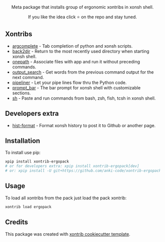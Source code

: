 <p align="center">
Meta package that installs group of ergonomic xontribs in xonsh shell.
</p>

<p align="center">  
If you like the idea click ⭐ on the repo and stay tuned.
</p>


## Xontribs

* [argcomplete](https://github.com/anki-code/xontrib-argcomplete) - Tab completion of python and xonsh scripts.
* [back2dir](https://github.com/anki-code/xontrib-back2dir) - Return to the most recently used directory when starting xonsh shell.
* [onepath](https://github.com/anki-code/xontrib-onepath) - Associate files with app and run it without preceding commands.
* [output_search](https://github.com/tokenizer/xontrib-output-search) -  Get words from the previous command output for the next command.
* [pipeliner](https://github.com/anki-code/xontrib-pipeliner) - Let your pipe lines flow thru the Python code.
* [prompt_bar](https://github.com/anki-code/xontrib-prompt-bar) - The bar prompt for xonsh shell with customizable sections. 
* [sh](https://github.com/anki-code/xontrib-sh) - Paste and run commands from bash, zsh, fish, tcsh in xonsh shell.

## Developers extra

* [hist-format](https://github.com/anki-code/xontrib-hist-format) - Format xonsh history to post it to Github or another page.

## Installation

To install use pip:

```bash
xpip install xontrib-ergopack
# or for developers extra: xpip install xontrib-ergopack[dev]
# or: xpip install -U git+https://github.com/anki-code/xontrib-ergopack
```

## Usage
To load all xontribs from the pack just load the pack xontrib:
```bash
xontrib load ergopack
```

## Credits

This package was created with [xontrib cookiecutter template](https://github.com/xonsh/xontrib-cookiecutter).